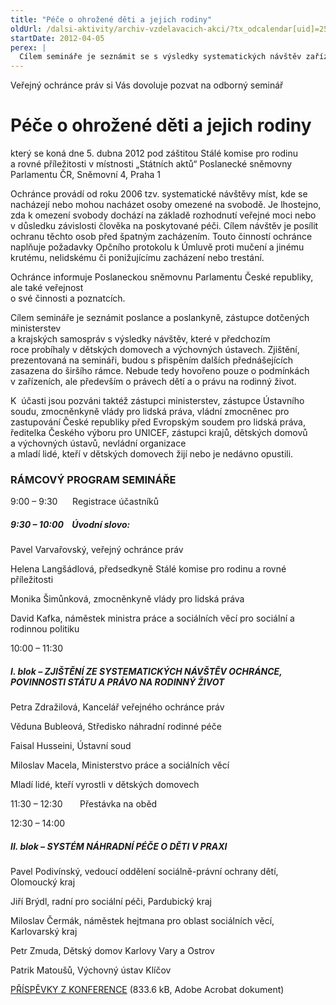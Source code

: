 ```yaml
---
title: "Péče o ohrožené děti a jejich rodiny"
oldUrl: /dalsi-aktivity/archiv-vzdelavacich-akci/?tx_odcalendar[uid]=25&cHash=5672d3833fc3871f65c0acefa83653c6
startDate: 2012-04-05
perex: |
  Cílem semináře je seznámit se s výsledky systematických návštěv zařízení pro děti, hovořit o podmínkách, v nichž děti žijí, a také o právech dětí a právu na rodinný život.
---
```


<p>Veřejný ochránce práv si Vás dovoluje pozvat na odborný seminář </p><h1>Péče o ohrožené děti a jejich rodiny</h1><p>který se koná dne 5. dubna 2012 pod záštitou Stálé komise pro rodinu a rovné příležitosti v místnosti „Státních aktů“ Poslanecké sněmovny Parlamentu ČR, Sněmovní 4, Praha 1</p>
<p>Ochránce provádí od roku 2006 tzv. systematické návštěvy míst, kde se nacházejí nebo mohou nacházet osoby omezené na svobodě. Je lhostejno, zda k omezení svobody dochází na základě rozhodnutí veřejné moci nebo v důsledku závislosti člověka na poskytované péči. Cílem návštěv je posílit ochranu těchto osob před špatným zacházením. Touto činností ochránce naplňuje požadavky Opčního protokolu k Úmluvě proti mučení a jinému krutému, nelidskému či ponižujícímu zacházení nebo trestání.</p>
<p>Ochránce informuje Poslaneckou sněmovnu Parlamentu České republiky, ale také veřejnost<br />o své činnosti a poznatcích.</p>
<p>Cílem semináře je seznámit poslance a poslankyně, zástupce dotčených ministerstev<br />a krajských samospráv s výsledky návštěv, které v předchozím roce probíhaly v dětských domovech a výchovných ústavech. Zjištění, prezentovaná na semináři, budou s přispěním dalších přednášejících zasazena do širšího rámce. Nebude tedy hovořeno pouze o podmínkách v zařízeních, ale především o právech dětí a o právu na rodinný život.</p>
<p>K  účasti jsou pozváni taktéž zástupci ministerstev, zástupce Ústavního soudu, zmocněnkyně vlády pro lidská práva, vládní zmocněnec pro zastupování České republiky před Evropským soudem pro lidská práva, ředitelka Českého výboru pro UNICEF, zástupci krajů, dětských domovů a výchovných ústavů, nevládní organizace <br />a mladí lidé, kteří v dětských domovech žijí nebo je nedávno opustili.</p><h3>RÁMCOVÝ PROGRAM SEMINÁŘE</h3><p>9:00 – 9:30      Registrace účastníků</p><h5>9:30 – 10:00    Úvodní slovo: </h5><p>Pavel Varvařovský, veřejný ochránce práv</p>
<p>Helena Langšádlová, předsedkyně Stálé komise pro rodinu a rovné příležitosti</p>
<p>Monika Šimůnková, zmocněnkyně vlády pro lidská práva</p>
<p>David Kafka, náměstek ministra práce a sociálních věcí pro sociální a rodinnou politiku </p>
<p>10:00 – 11:30   </p><h5>I. blok – ZJIŠTĚNÍ ZE SYSTEMATICKÝCH NÁVŠTĚV OCHRÁNCE, POVINNOSTI STÁTU A PRÁVO NA RODINNÝ ŽIVOT </h5><p>Petra Zdražilová, Kancelář veřejného ochránce práv</p>
<p>Věduna Bubleová, Středisko náhradní rodinné péče</p>
<p>Faisal Husseini, Ústavní soud</p>
<p>Miloslav Macela, Ministerstvo práce a sociálních věcí</p>
<p>Mladí lidé, kteří vyrostli v dětských domovech</p>
<p>11:30 – 12:30       Přestávka na oběd</p>
<p>12:30 – 14:00  </p><h5>II. blok – SYSTÉM NÁHRADNÍ PÉČE O DĚTI V PRAXI</h5><p>Pavel Podivínský, vedoucí oddělení sociálně-právní ochrany dětí, Olomoucký kraj</p>
<p>Jiří Brýdl, radní pro sociální péči, Pardubický kraj</p>
<p>Miloslav Čermák, náměstek hejtmana pro oblast sociálních věcí, Karlovarský kraj</p>
<p>Petr Zmuda, Dětský domov Karlovy Vary a Ostrov </p>
<p>Patrik Matoušů, Výchovný ústav Klíčov</p>
<p><a href="https://www.ochrance.cz/fileadmin/user_upload/Publikace/Pece_o_ohrozene_deti.pdf" target="_blank">PŘÍSPĚVKY Z KONFERENCE</a> (833.6 kB, Adobe Acrobat dokument)</p>

